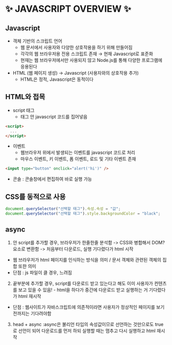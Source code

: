 # ✨ JAVASCRIPT OVERVIEW ✨

## **Javascript**

- 객체 기반의 스크립트 언어
  - 웹 문서에서 사용자와 다양한 상호작용을 하기 위해 만들어짐
  - 각각의 웹 브라우저용 전용 스크립트 존재 &rarr; 현재 Javascript로 표준화
  - 현재는 웹 브라우저에서만 사용되지 않고 Node.js를 통해 다양한 프로그램에 응용된다
- HTML (웹 페이지 생성) &rarr; Javascript (사용자와의 상호작용 추가)
  - HTML은 정적, Javascript은 동적이다

## **HTML와 접목**

- script 태그
  - 태그 안 javascript 코드를 집어넣음

```html
<script>
  ...
</script>
```

- 이벤트
  - 웹브라우저 위에서 발생되는 이벤트를 javascript 코드로 처리
  - 마우스 이벤트, 키 이벤트, 폼 이벤트, 로드 및 기타 이벤트 존재

```html
<input type="button" onclick="alert('hi')" />
```

- 콘솔 : 콘솔창에서 편집하여 바로 실행 가능

## **CSS를 동적으로 사용**

```javascript
document.querySelector("선택할 태그").속성.속성 = "값";
document.querySelector("선택할 태그").style.backgroundColor = "black";
```

## **async**

1. <head>안 script를 추가할 경우, 브라우저가 한줄한줄 분석함 -> CSS와 병합해서 DOM?요소로 변환함 -> 처음부터 다운로드, 실행 기다렸다가 html 시작

- 웹 브라우저가 html 페이지를 인식하는 방식을 의미 / 문서 객체와 관련된 객체의 집합 또한 의미
- 단점 : js 파일이 클 경우, 느려짐

2. <body> 끝부분에 추가할 경우, script를 다운로드 받고 있는다고 해도 이미 사용자가 컨텐츠를 보고 있을 수 있음! - html을 하다가 중간에 다운로드 받고 실행하는 거 기다렸다가 html 재시작

- 단점 : 웹사이트가 자바스크립트에 의존적이라면 사용자가 정상적인 페이지를 보기 전까지는 기다려야함

3. head + async :async은 불리언 타입의 속성값이므로 선언하는 것만으로도 true로 선언이 되어 다운로드를 먼저 하되 실행할 때는 멈추고 다시 실행하고 html 재시작
<script async src = ".js">

- 다운로드 시간 절약
- 조작 시점에 html이 아직 정의되지 않았을 수 있음

4. head + defer : 가장 좋은 옵션
<script defer src = ".js">
먼저 다운로드를 받아놓은 다음에 사용자에게 tml 화면을 출력해주고 자바스크립트를 실행

- async vs defer
  - async의 경우, 순서에 상관없이 다운로드 먼저 된 것부터 실행 (실행하는 동안 html 멈춤) : 순서에 의존적이면 문제가 됨
  - defer : 먼저 다 다운로드를 받아놓은 후 (parsing HTML 동안) 다 됐을 경우, 실행은 순차적으로 한다

'use strict' --> 상식적인 범위 안에서 자바스크립트를 사용할 수 있게 해줌
--> 선언하기 전 사용하는 등을 막아줌
